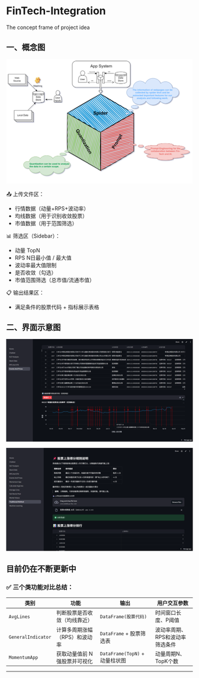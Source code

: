 # FinTech-Integration

The concept frame of project idea
## 一、概念图

![Text](img/idea.drawio.png)


📤 上传文件区：
- 行情数据（动量+RPS+波动率）
- 均线数据（用于识别收敛股票）
- 市值数据（用于范围筛选）

📊 筛选区（Sidebar）：
- 动量 TopN
- RPS N日最小值 / 最大值
- 波动率最大值限制
- 是否收敛（勾选）
- 市值范围筛选（总市值/流通市值）

📋 输出结果区：
- 满足条件的股票代码 + 指标展示表格

## 二、界面示意图

![Text](img/fig1.png)

![Text](img/fig2.png)

目前仍在不断更新中
---

### ✅ 三个类功能对比总结：

| 类别 | 功能 | 输出 | 用户交互参数 |
|------|------|------|----------------|
| `AvgLines` | 判断股票是否收敛（均线靠近） | `DataFrame(股票代码)` | 时间窗口长度、P阈值 |
| `GeneralIndicator` | 计算多周期涨幅（RPS）和波动率 | `DataFrame` + 股票筛选表 | 波动率周期、RPS和波动率筛选条件 |
| `MomentumApp` | 获取动量值前 N 强股票并可视化 | `DataFrame(TopN)` + 动量柱状图 | 动量周期N、TopK个数 |

---

